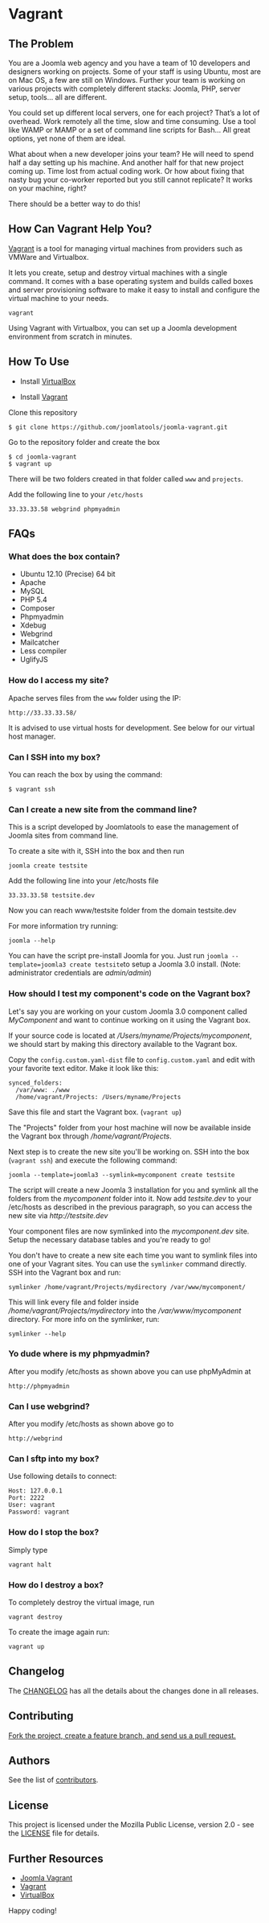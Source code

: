 # Vagrant

## The Problem

You are a Joomla web agency and you have a team of 10 developers and designers working on projects. Some of your staff is using Ubuntu, most are on Mac OS, a few are still on Windows. Further your team is working on various projects with completely different stacks: Joomla, PHP, server setup, tools… all are different.

You could set up different local servers, one for each project? That’s a lot of overhead. Work remotely all the time, slow and time consuming. Use a tool like WAMP or MAMP or a set of command line scripts for Bash… All great options, yet none of them are ideal.

What about when a new developer joins your team? He will need to spend half a day setting up his machine. And another half for that new project coming up. Time lost from actual coding work. Or how about fixing that nasty bug your co-worker reported but you still cannot replicate? It works on your machine, right?

There should be a better way to do this!

## How Can Vagrant Help You?

[Vagrant](http://vagrantup.com) is a tool for managing virtual machines from providers such as VMWare and Virtualbox.

It lets you create, setup and destroy virtual machines with a single command. It comes with a base operating system and builds called boxes and server provisioning software to make it easy to install and configure the virtual machine to your needs.

```
vagrant
```

Using Vagrant with Virtualbox, you can set up a Joomla development environment from scratch in minutes.

## How To Use

* Install [VirtualBox](http://www.virtualbox.org/)

* Install [Vagrant](http://downloads.vagrantup.com/)

Clone this repository

```
$ git clone https://github.com/joomlatools/joomla-vagrant.git
```

Go to the repository folder and create the box

```
$ cd joomla-vagrant
$ vagrant up
```

There will be two folders created in that folder called `www` and `projects`.

Add the following line to your `/etc/hosts`

```
33.33.33.58 webgrind phpmyadmin
```

## FAQs
### What does the box contain?

* Ubuntu 12.10 (Precise) 64 bit
* Apache
* MySQL
* PHP 5.4 
* Composer
* Phpmyadmin
* Xdebug
* Webgrind
* Mailcatcher
* Less compiler
* UglifyJS

### How do I access my site?

Apache serves files from the `www` folder using the IP:

    http://33.33.33.58/

It is advised to use virtual hosts for development. See below for our virtual host manager.

### Can I SSH into my box?

You can reach the box by using the command:

	$ vagrant ssh
	
### Can I create a new site from the command line?

This is a script developed by Joomlatools to ease the management of Joomla sites from command line.

To create a site with it, SSH into the box and then run

    joomla create testsite

Add the following line into your /etc/hosts file

    33.33.33.58 testsite.dev

Now you can reach www/testsite folder from the domain testsite.dev

For more information try running:

    joomla --help
    
You can have the script pre-install Joomla for you. Just run ```joomla --template=joomla3 create testsite```to setup a Joomla 3.0 install. (Note: administrator credentials are _admin/admin_)

### How should I test my component's code on the Vagrant box?
Let's say you are working on your custom Joomla 3.0 component called _MyComponent_ and want to continue working on it using the Vagrant box.

If your source code is located at _/Users/myname/Projects/mycomponent_, we should start by making this directory available to the Vagrant box.

Copy the ```config.custom.yaml-dist``` file to ```config.custom.yaml``` and edit with your favorite text editor. Make it look like this:

	synced_folders:
	  /var/www: ./www
	  /home/vagrant/Projects: /Users/myname/Projects

Save this file and start the Vagrant box. (```vagrant up```)

The "Projects" folder from your host machine will now be available inside the Vagrant box through _/home/vagrant/Projects_.

Next step is to create the new site you'll be working on. SSH into the box (```vagrant ssh```) and execute the following command: 

	joomla --template=joomla3 --symlink=mycomponent create testsite

The script will create a new Joomla 3 installation for you and symlink all the folders from the _mycomponent_ folder into it. Now add _testsite.dev_ to your /etc/hosts as described in the previous paragraph, so you can access the new site via _http://testsite.dev_ 

Your component files are now symlinked into the _mycomponent.dev_ site. Setup the necessary database tables and you're ready to go!

You don't have to create a new site each time you want to symlink files into one of your Vagrant sites. You can use the ```symlinker``` command directly.
SSH into the Vagrant box and run:

	symlinker /home/vagrant/Projects/mydirectory /var/www/mycomponent/ 
	
This will link every file and folder inside _/home/vagrant/Projects/mydirectory_ into the _/var/www/mycomponent_ directory.
For more info on the symlinker, run: 

	symlinker --help
    
    
### Yo dude where is my phpmyadmin?

After you modify /etc/hosts as shown above you can use phpMyAdmin at

    http://phpmyadmin
    
### Can I use webgrind? 

After you modify /etc/hosts as shown above go to

    http://webgrind
    
### Can I sftp into my box?

Use following details to connect:

    Host: 127.0.0.1
    Port: 2222
    User: vagrant
    Password: vagrant
    
### How do I stop the box?

Simply type

```
vagrant halt
```

### How do I destroy a box? 
	
To completely destroy the virtual image, run 

```
vagrant destroy 
```
To create the image again run: 

```
vagrant up
```

## Changelog

The [CHANGELOG](https://github.com/joomlatools/joomla-vagrant/blob/master/CHANGELOG.md) has all the details about the changes done in all releases.

## Contributing

[Fork the project, create a feature branch, and send us a pull request.](../preface/contributing.md)

## Authors

See the list of [contributors](https://github.com/joomlatools/joomla-vagrant/contributors).

## License

This project is licensed under the Mozilla Public License, version 2.0 - see the [LICENSE](https://github.com/joomlatools/joomla-vagrant/blob/master/LICENSE) file for details.


## Further Resources

* [Joomla Vagrant](https://github.com/joomlatools/joomla-vagrant)
* [Vagrant](http://www.vagrantup.com/)
* [VirtualBox](http://www.virtualbox.org/)

Happy coding!
